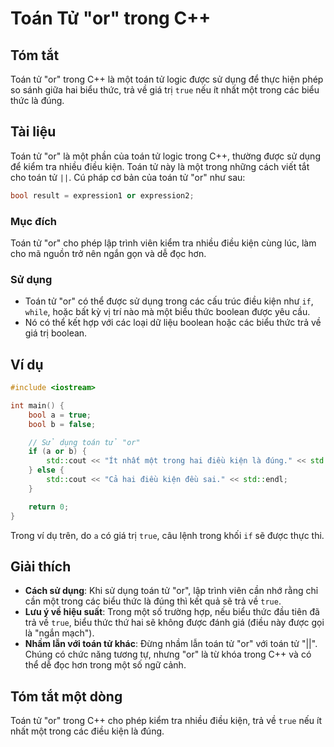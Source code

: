 <!--
Meta Description: # Toán Tử "or" trong C++ ## Tóm tắt Toán tử "or" trong C++ là một toán tử logic được sử dụng để thực hiện phép so sánh giữa hai biểu thức, trả về giá ...
Meta Keywords: toán, trong, một, điều, được
-->

# Toán Tử "or" trong C++

## Tóm tắt
Toán tử "or" trong C++ là một toán tử logic được sử dụng để thực hiện phép so sánh giữa hai biểu thức, trả về giá trị `true` nếu ít nhất một trong các biểu thức là đúng.

## Tài liệu
Toán tử "or" là một phần của toán tử logic trong C++, thường được sử dụng để kiểm tra nhiều điều kiện. Toán tử này là một trong những cách viết tắt cho toán tử `||`. Cú pháp cơ bản của toán tử "or" như sau:

```cpp
bool result = expression1 or expression2;
```

### Mục đích
Toán tử "or" cho phép lập trình viên kiểm tra nhiều điều kiện cùng lúc, làm cho mã nguồn trở nên ngắn gọn và dễ đọc hơn.

### Sử dụng
- Toán tử "or" có thể được sử dụng trong các cấu trúc điều kiện như `if`, `while`, hoặc bất kỳ vị trí nào mà một biểu thức boolean được yêu cầu.
- Nó có thể kết hợp với các loại dữ liệu boolean hoặc các biểu thức trả về giá trị boolean.

## Ví dụ
```cpp
#include <iostream>

int main() {
    bool a = true;
    bool b = false;

    // Sử dụng toán tử "or"
    if (a or b) {
        std::cout << "Ít nhất một trong hai điều kiện là đúng." << std::endl;
    } else {
        std::cout << "Cả hai điều kiện đều sai." << std::endl;
    }

    return 0;
}
```

Trong ví dụ trên, do `a` có giá trị `true`, câu lệnh trong khối `if` sẽ được thực thi.

## Giải thích
- **Cách sử dụng**: Khi sử dụng toán tử "or", lập trình viên cần nhớ rằng chỉ cần một trong các biểu thức là đúng thì kết quả sẽ trả về `true`.
- **Lưu ý về hiệu suất**: Trong một số trường hợp, nếu biểu thức đầu tiên đã trả về `true`, biểu thức thứ hai sẽ không được đánh giá (điều này được gọi là "ngắn mạch").
- **Nhầm lẫn với toán tử khác**: Đừng nhầm lẫn toán tử "or" với toán tử "||". Chúng có chức năng tương tự, nhưng "or" là từ khóa trong C++ và có thể dễ đọc hơn trong một số ngữ cảnh.

## Tóm tắt một dòng
Toán tử "or" trong C++ cho phép kiểm tra nhiều điều kiện, trả về `true` nếu ít nhất một trong các điều kiện là đúng.